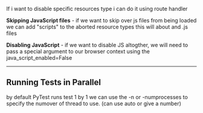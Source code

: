 If i want to disable specific resources type i can do it using route handler

**Skipping JavaScript files** - if we want to skip over js files from being loaded we can add "scripts" to the aborted resource types
                                this will about and .js files 


**Disabling JavaScript** - if we want to disable JS altogther, we will need to pass a special argument to our browser context
                            using the java_script_enabled=False

-----
Running Tests in Parallel
-----

by default PyTest runs test 1 by 1
we can use the -n or -numprocesses to specify the numover of thread to use. (can use auto or give a number)

